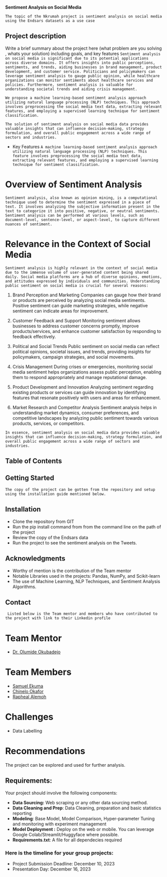 **Sentiment Analysis on Social Media**

```The topic of the Nkrumah project is sentiment analysis on social media using the Endsars datasets as a use case```

## Project description 
Write a brief summary about the project here (what problem are you solving , whats your solution) including goals, and key features
```Sentiment analysis on social media is significant due to its potential applications across diverse domains. It offers insights into public perceptions, sentiments, and trends, aiding businesses in brand management, product development, and customer service. Politicians and policymakers can leverage sentiment analysis to gauge public opinion, while healthcare organizations can monitor sentiments about healthcare services and policies. Furthermore, sentiment analysis is valuable for understanding societal trends and aiding crisis management.```

```We propose a machine learning-based sentiment analysis approach utilizing natural language processing (NLP) techniques. This approach involves preprocessing the social media text data, extracting relevant features, and employing a supervised learning technique for sentiment classification.```

```The solution of sentiment analysis on social media data provides valuable insights that can influence decision-making, strategy formulation, and overall public engagement across a wide range of sectors and industries.```

- Key Features 
```A machine learning-based sentiment analysis approach utilizing natural language processing (NLP) techniques. This feature involves preprocessing the social media text data, extracting relevant features, and employing a supervised learning technique for sentiment classification.```

# Overview of Sentiment Analysis

```Sentiment analysis, also known as opinion mining, is a computational technique used to determine the sentiment expressed in a piece of text. It involves analyzing the subjective information present in the text to categorize it into positive, negative, or neutral sentiments. Sentiment analysis can be performed at various levels, such as document-level, sentence-level, or aspect-level, to capture different nuances of sentiment.```

# Relevance in the Context of Social Media

```Sentiment analysis is highly relevant in the context of social media due to the immense volume of user-generated content being shared daily. Social media platforms are a hub of diverse opinions, emotions, and attitudes expressed by individuals and communities. Understanding public sentiment on social media is crucial for several reasons:```

1. Brand Perception and Marketing
   Companies can gauge how their brand or products are perceived by analyzing social media sentiments. Positive sentiment can guide marketing strategies, while negative sentiment can indicate areas for improvement.

2. Customer Feedback and Support
   Monitoring sentiment allows businesses to address customer concerns promptly, improve products/services, and enhance customer satisfaction by responding to feedback effectively.

3. Political and Social Trends
    Public sentiment on social media can reflect political opinions, societal issues, and trends, providing insights for policymakers, campaign strategies, and social movements.

4. Crisis Management
   During crises or emergencies, monitoring social media sentiment helps organizations assess public perception, enabling them to respond appropriately and manage reputational damage.

5. Product Development and Innovation
   Analyzing sentiment regarding existing products or services can guide innovation by identifying features that resonate positively with users and areas for enhancement.

6. Market Research and Competitor Analysis
   Sentiment analysis helps in understanding market dynamics, consumer preferences, and competitive landscapes by analyzing public sentiment towards various products, services, or competitors.

```In essence, sentiment analysis on social media data provides valuable insights that can influence decision-making, strategy formulation, and overall public engagement across a wide range of sectors and industries.```


## Table of Contents

## Getting Started 
```The copy of the project can be gotten from the repository and setup using the installation guide mentioned below.```


## Installation

- Clone the repository from GIT
- Run the pip install command from from the command line on the path of the project
- Review the copy of the Endsars data 
- Run the project to see the sentiment analysis on the Tweets.


## Acknowledgments

- Worthy of mention is the contribution of the Team mentor
- Notable Libraries used in the projects: Pandas, NumPy, and Scikit-learn
- The use of Machine Learning, NLP Techniques, and Sentiment Analysis Algorithms.


## Contact
``` Listed below is the Team mentor and members who have contributed to the project with link to their Linkedin profile```

# Team Mentor
-	[Dr. Olumide Okubadejo](https://www.linkedin.com/in/olumide-okubadejo)

# Team Members
-	[Samuel Ekuma](https://www.linkedin.com/in/samuelekuma)
-	[Chinelo Okafor](https://www.linkedin.com/in/chinelo-okafor)
-	[Rapheal Alemoh](https://www.linkedin.com/in/alemoh-rapheal-baja/)

# Challenges

- Data Labelling

# Recommendations 

The project can be explored and used for further analysis.

## Requirements:
Your project should involve the following components:
- **Data Sourcing:** Web scraping or any other data sourcing method.
- **Data Cleaning and Prep**: Data Cleaning, preparation and basic statistics reporting
- **Modeling**: Base Model, Model Comparison, Hyper-parameter Tuning and monitoring with experiment management
- **Model Deployment :** Deploy on the web or mobile. You can leverage Google Colab/Streamlit/Huggyface where possible.
- **Requirements.txt**: A file for all dependecies required

### Here is the timeline for your group projects:
- Project Submission Deadline: December 10, 2023
- Presentation Day: December 16, 2023
